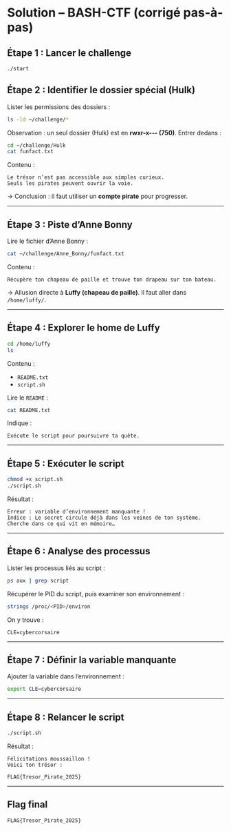 # Solution – BASH-CTF (corrigé pas-à-pas)

## Étape 1 : Lancer le challenge

```bash
./start
```

## Étape 2 : Identifier le dossier spécial (Hulk)

Lister les permissions des dossiers :

```bash
ls -ld ~/challenge/*
```

Observation : un seul dossier (Hulk) est en **rwxr-x--- (750)**.
Entrer dedans :

```bash
cd ~/challenge/Hulk
cat funfact.txt
```

Contenu :
```
Le trésor n’est pas accessible aux simples curieux.
Seuls les pirates peuvent ouvrir la voie.
```

→ Conclusion : il faut utiliser un **compte pirate** pour progresser.

---

## Étape 3 : Piste d’Anne Bonny
Lire le fichier d’Anne Bonny :
```bash
cat ~/challenge/Anne_Bonny/funfact.txt
```

Contenu :
```
Récupère ton chapeau de paille et trouve ton drapeau sur ton bateau.
```

→ Allusion directe à **Luffy (chapeau de paille)**.
Il faut aller dans `/home/luffy/`.

---

## Étape 4 : Explorer le home de Luffy
```bash
cd /home/luffy
ls
```

Contenu :
* `README.txt`
* `script.sh`

Lire le `README` :
```bash
cat README.txt
```

Indique :
```
Exécute le script pour poursuivre ta quête.
```

---

## Étape 5 : Exécuter le script
```bash
chmod +x script.sh
./script.sh
```

Résultat :
```
Erreur : variable d’environnement manquante !
Indice : Le secret circule déjà dans les veines de ton système.
Cherche dans ce qui vit en mémoire…
```

---

## Étape 6 : Analyse des processus
Lister les processus liés au script :
```bash
ps aux | grep script
```

Récupérer le PID du script, puis examiner son environnement :
```bash
strings /proc/<PID>/environ
```

On y trouve :

```
CLE=cybercorsaire
```

---

## Étape 7 : Définir la variable manquante
Ajouter la variable dans l’environnement :

```bash
export CLE=cybercorsaire
```

---

## Étape 8 : Relancer le script
```bash
./script.sh
```

Résultat :
```
Félicitations moussaillon !
Voici ton trésor :

FLAG{Tresor_Pirate_2025}
```

---

## Flag final
```
FLAG{Tresor_Pirate_2025}
```
